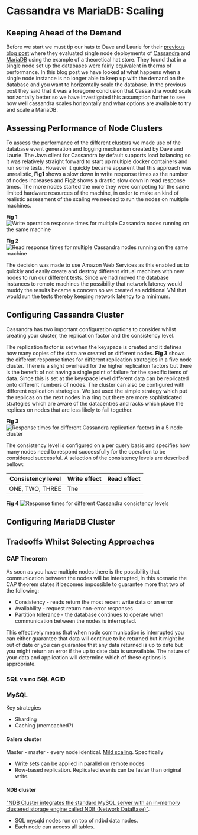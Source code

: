 # Cassandra vs MariaDB: Scaling

## Keeping Ahead of the Demand
<!--Add real link when previous blog post is up -->
Before we start we must tip our hats to Dave and Laurie for their [previous blog post](http://blog.scottlogic.com/) where they evaluated single node deployments of [Cassandra](http://cassandra.apache.org/) and [MariaDB](https://mariadb.org/) using the example of a theoretical hat store. They found that in a single node set up the databases were fairly equivalent in therms of performance. In this blog post we have looked at what happens when a single node instance is no longer able to keep up with the demand on the database and you want to horizontally scale the database. In the previous post they said that it was a foregone conclusion that Cassandra would scale horizontally better so we have investigated this assumption further to see how well cassandra scales horizontally and what options are available to try and scale a MariaDB.

## Assessing Performance of Node Clusters

To assess the performance of the different clusters we made use of the database event generation and logging mechanism created by Dave and Laurie. The Java client for Cassandra by default supports load balancing so it was relatively straight forward to start up multiple docker containers and run some tests. However it quickly became apparent that this approach was unrealistic, **Fig1** shows a slow down in write response times as the number of nodes increases and **Fig2** shows a drastic slow down in read response times. The more nodes started the more they were competing for the same limited hardware resources of the machine, in order to make an kind of realistic assessment of the scaling we needed to run the nodes on multiple machines.   

**Fig 1**
![](https://drive.google.com/a/scottlogic.co.uk/file/d/0B65w2mgTevTpN1VjUkEyWXVDaGM/view?usp=sharing "Write operation response times for multiple Cassandra nodes running on the same machine")

**Fig 2**
![](https://drive.google.com/open?id=0B65w2mgTevTpeFZlQWpYdmJ4a0k "Read response times for multiple Cassandra nodes running on the same machine")

The decision was made to use Amazon Web Services as this enabled us to quickly and easily create and destroy different virtual machines with new nodes to run our different tests. Since we had moved the database instances to remote machines the possibility that network latency would muddy the results became a concern so we created an additional VM that would run the tests thereby keeping network latency to a minimum.

## Configuring Cassandra Cluster 

Cassandra has two important configuration options to consider whilst creating your cluster, the replication factor and the consistency level.

The replication factor is set when the keyspace is created and it defines how many copies of the data are created on different nodes. **Fig 3** shows the different response times for different replication strategies in a five node cluster. There is a slight overhead for the higher replication factors but there is the benefit of not having a single point of failure for the specific items of data. Since this is set at the keyspace level different data can be replicated onto different numbers of nodes. The cluster can also be configured with different replication strategies. We just used the simple strategy which put the replicas on the next nodes in a ring but there are more sophisticated strategies which are aware of the datacentres and racks which place the replicas on nodes that are less likely to fail together.    
 
 **Fig 3**
 ![](https://drive.google.com/open?id=0B65w2mgTevTpNDFVblJhOHZXOXM "Response times for different Cassandra replication factors in a 5 node cluster")
 
 The consistency level is configured on a per query basis and specifies how many nodes need to respond successfully for the operation to be considered successful. A selection of the consistency levels are described bellow:
  
  | Consistency level | Write effect | Read effect|
  |---|---|---|
  |ONE, TWO, THREE| The  | |
 
 **Fig 4**
 ![](https://drive.google.com/open?id=0B65w2mgTevTpU181ZmFwWFhVQXc "Response times for different Cassandra consistency levels")

## Configuring MariaDB Cluster

   
## Tradeoffs Whilst Selecting Approaches
### CAP Theorem

As soon as you have multiple nodes there is the possibility that communication between the nodes will be interrupted, in this scenario the CAP theorem states it becomes impossible to guarantee more that two of the following:
 * Consistency - reads return the most recent write data or an error
 * Availability - request return non-error responses
 * Partition tolerance - the database continues to operate when communication between the nodes is interrupted.
 
This effectively means that when node communication is interrupted you can either guarantee that data will continue to be returned but it might be out of date or you can guarantee that any data returned is up to date but you might return an error if the up to date data is unavailable. The nature of your data and application will determine which of these options is appropriate.
### SQL  vs no SQL ACID

### MySQL

Key strategies
* Sharding
* Caching (memcached?)

#### Galera cluster

Master - master - every node identical.
[Mild scaling](https://www.percona.com/blog/2014/11/17/typical-misconceptions-on-galera-for-mysql/). Specifically
* Write sets can be applied in parallel on remote nodes
* Row-based replication. Replicated events can be faster than original write.

#### NDB cluster

["NDB Cluster integrates the standard MySQL server with an in-memory clustered storage engine called NDB (Network DataBase)"](https://dev.mysql.com/doc/refman/5.5/en/mysql-cluster-overview.html).

* SQL mysqld nodes run on top of ndbd data nodes.
* Each node can access all tables.
